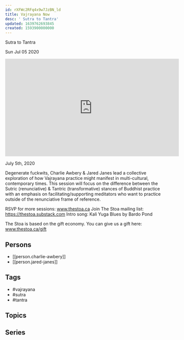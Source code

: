 ```yaml
---
id: rXFWc2RFq4x9w7JzBN_ld
title: Vajrayana Now
desc: ' Sutra to Tantra'
updated: 1639762693845
created: 1593900000000
---
```



 Sutra to Tantra

Sun Jul 05 2020

<iframe width="560" height="315" src="https://www.youtube.com/embed/8f9u8HQYJi0" title="Vajrayana Now: Sutra to Tantra w/ Charlie Awbery & Jared Janes" frameborder="0" allow="accelerometer; autoplay; clipboard-write; encrypted-media; gyroscope; picture-in-picture" allowfullscreen ></iframe>

July 5th, 2020

Degenerate fuckwits, Charlie Awbery & Jared Janes lead a collective exploration of how Vajrayana practice might manifest in multi-cultural, contemporary times. This session will focus on the difference between the Sutric (renunciative) & Tantric (transformative) stances of Buddhist practice with an emphasis on facilitating/supporting meditators who want to practice outside of the renunciative frame of reference.

RSVP for more sessions: www.thestoa.ca
Join The Stoa mailing list: https://thestoa.substack.com
Intro song: Kali Yuga Blues by Bardo Pond

The Stoa is based on the gift economy. You can give us a gift here: www.thestoa.ca/gift

## Persons

- [[person.charlie-awbery]]
- [[person.jared-janes]]

## Tags

- #vajrayana
- #sutra
- #tantra

## Topics



## Series



